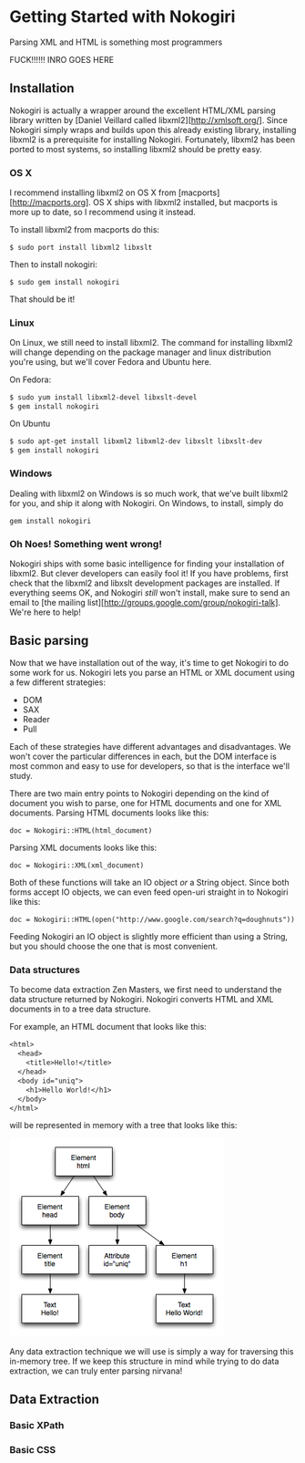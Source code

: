 # Getting Started with Nokogiri

Parsing XML and HTML is something most programmers 

FUCK!!!!!!  INRO GOES HERE

## Installation

Nokogiri is actually a wrapper around the excellent HTML/XML parsing library
written by [Daniel Veillard called libxml2][http://xmlsoft.org/].  Since
Nokogiri simply wraps and builds upon this already existing library,
installing libxml2 is a prerequisite for installing Nokogiri.  Fortunately,
libxml2 has been ported to most systems, so installing libxml2 should be
pretty easy.

### OS X

I recommend installing libxml2 on OS X from [macports][http://macports.org].
OS X ships with libxml2 installed, but macports is more up to date, so I
recommend using it instead.

To install libxml2 from macports do this:

    $ sudo port install libxml2 libxslt

Then to install nokogiri:

    $ sudo gem install nokogiri

That should be it!

### Linux

On Linux, we still need to install libxml2.  The command for installing
libxml2 will change depending on the package manager and linux distribution
you're using, but we'll cover Fedora and Ubuntu here.

On Fedora:

    $ sudo yum install libxml2-devel libxslt-devel
    $ gem install nokogiri

On Ubuntu

    $ sudo apt-get install libxml2 libxml2-dev libxslt libxslt-dev
    $ gem install nokogiri

### Windows

Dealing with libxml2 on Windows is so much work, that we've built libxml2 for
you, and ship it along with Nokogiri.  On Windows, to install, simply do

    gem install nokogiri

### Oh Noes!  Something went wrong!

Nokogiri ships with some basic intelligence for finding your installation of
libxml2.  But clever developers can easily fool it!  If you have problems,
first check that the libxml2 and libxslt development packages are installed.
If everything seems OK, and Nokogiri *still* won't install, make sure to send
an email to [the mailing list][http://groups.google.com/group/nokogiri-talk].
We're here to help!

## Basic parsing

Now that we have installation out of the way, it's time to get Nokogiri to do
some work for us.  Nokogiri lets you parse an HTML or XML document using a few
different strategies:

* DOM
* SAX
* Reader
* Pull

Each of these strategies have different advantages and disadvantages.  We
won't cover the particular differences in each, but the DOM interface is most
common and easy to use for developers, so that is the interface we'll study.

There are two main entry points to Nokogiri depending on the kind of document
you wish to parse, one for HTML documents and one for XML documents.  Parsing
HTML documents looks like this:

    doc = Nokogiri::HTML(html_document)

Parsing XML documents looks like this:

    doc = Nokogiri::XML(xml_document)

Both of these functions will take an IO object *or* a String object.  Since
both forms accept IO objects, we can even feed open-uri straight in to
Nokogiri like this:

    doc = Nokogiri::HTML(open("http://www.google.com/search?q=doughnuts"))

Feeding Nokogiri an IO object is slightly more efficient than using a String,
but you should choose the one that is most convenient.

### Data structures

To become data extraction Zen Masters, we first need to understand the data
structure returned by Nokogiri.  Nokogiri converts HTML and XML documents in
to a tree data structure.

For example, an HTML document that looks like this:

    <html>
      <head>
        <title>Hello!</title>
      </head>
      <body id="uniq">
        <h1>Hello World!</h1>
      </body>
    </html>

will be represented in memory with a tree that looks like this:

![HTML Tree](html_tree.png)

Any data extraction technique we will use is simply a way for traversing this
in-memory tree.  If we keep this structure in mind while trying to do data
extraction, we can truly enter parsing nirvana!

## Data Extraction

### Basic XPath

### Basic CSS
